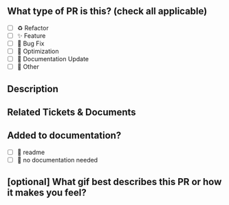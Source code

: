 <!--
  For Work In Progress Pull Requests, please use the Draft PR feature,
  see https://github.blog/2019-02-14-introducing-draft-pull-requests/ for further details.
  
  For a timely review/response, please avoid force-pushing additional
  commits if your PR already received reviews or comments.
  
  Before submitting a Pull Request, please ensure you've done the following:
  - 📖 Read the Contributing Guide: https://github.com/bobbyiliev/introduction-to-sql/blob/HEAD/CONTRIBUTING.md#creating-a-pull-request.
  - 👷‍♀️ Create small PRs. In most cases, this will be possible.
  - 📝 Use descriptive commit messages.
  - 📗 Update any related documentation and include any relevant screenshots.
-->

## What type of PR is this? (check all applicable)

- [ ] ♻️ Refactor
- [ ] ✨ Feature
- [ ] 🐛 Bug Fix
- [ ] 👷 Optimization
- [ ] 📝 Documentation Update
- [ ] 🚩 Other

## Description



## Related Tickets & Documents



## Added to documentation?

- [ ] 📜 readme
- [ ] 🙅 no documentation needed

## [optional] What gif best describes this PR or how it makes you feel?